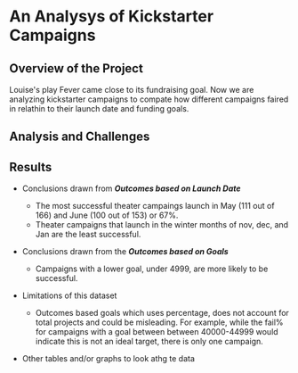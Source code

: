 # An Analysys of Kickstarter Campaigns

## Overview of the Project ##
Louise's play Fever came close to its fundraising goal.  Now we are analyzing kickstarter campaigns to compate how different campaigns faired in relathin to their launch date and funding goals.

## Analysis and Challenges ##

## Results ##

- Conclusions drawn from ***Outcomes based on Launch Date***
  - The most successful theater campaings launch in May (111 out of 166) and June (100 out of 153) or 67%.
  - Theater campaigns that launch in the winter months of nov, dec, and Jan are the least successful.

- Conclusions drawn from the ***Outcomes based on Goals***
  - Campaigns with a lower goal, under 4999, are more likely to be successful.

- Limitations of this dataset
  - Outcomes based goals which uses percentage, does not account for total projects and could be misleading. For example, while the fail% for campaigns with a goal between between 40000-44999 would indicate this is not an ideal target, there is only one campaign. 



- Other tables and/or graphs to look athg te data
